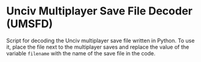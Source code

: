 # Unciv Multiplayer Save File Decoder (UMSFD)
Script for decoding the Unciv multiplayer save file written in Python. To use it, place the file next to the multiplayer saves and replace the value of the variable `filename` with the name of the save file in the code.
